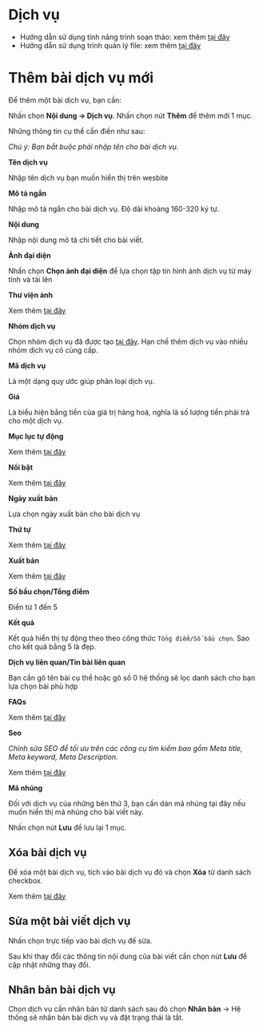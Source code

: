 # Dịch vụ

- Hướng dẫn sử dụng tính năng trình soạn thảo: xem thêm [tại đây](https://pisale.osd.vn/docs/common/tinymce)
- Hướng dẫn sử dụng trình quản lý file: xem thêm [tại đây](https://pisale.osd.vn/docs/common/finder)
 
# Thêm bài dịch vụ mới

Để thêm một bài dịch vụ, bạn cần:

Nhấn chọn **Nội dung -> Dịch vụ**. Nhấn chọn nút **Thêm** để thêm mới 1 mục.

Những thông tin cụ thể cần điền như sau:

_Chú ý: Bạn bắt buộc phải nhập tên cho bài dịch vụ._

**Tên dịch vụ**

Nhập tên dịch vụ bạn muốn hiển thị trên wesbite

**Mô tả ngắn**

Nhập mô tả ngắn cho bài dịch vụ. Độ dài khoảng 160-320 ký tự.

**Nội dung**

Nhập nội dung mô tả chi tiết cho bài viết.

**Ảnh đại diện**

Nhấn chọn **Chọn ảnh đại diện** để lựa chọn tập tin hình ảnh dịch vụ từ máy tính và tải lên

**Thư viện ảnh**

Xem thêm [tại đây](https://pisale.osd.vn/docs/common/logic/#th%C6%B0-vi%E1%BB%87n-%E1%BA%A3nh)

**Nhóm dịch vụ**

Chọn nhóm dịch vụ đã được tạo [tại đây](https://pisale.osd.vn/docs/catalog/service_cat). Hạn chế thêm dịch vụ vào nhiều nhóm dịch vụ có cùng cấp.

**Mã dịch vụ**

Là một dạng quy ước giúp phân loại dịch vụ.

**Giá**

Là biểu hiện bằng tiền của giá trị hàng hoá, nghĩa là số lượng tiền phải trả cho một dịch vụ.

**Mục lục tự động**

Xem thêm [tại đây](https://pisale.osd.vn/docs/common/toc)

**Nổi bật**

Xem thêm [tại đây](https://pisale.osd.vn/docs/common/logic#m%E1%BB%A5c-n%E1%BB%95i-b%E1%BA%ADt)

**Ngày xuất bản**

Lựa chọn ngày xuất bản cho bài dịch vụ

**Thứ tự**

Xem thêm [tại đây](https://pisale.osd.vn/docs/common/logic#th%E1%BB%A9-t%E1%BB%B1-s%E1%BA%AFp-x%E1%BA%BFp-l%C3%A0-s%E1%BB%91-ch%E1%BB%89-%C4%91%E1%BB%8Bnh)

**Xuất bản**

Xem thêm [tại đây](https://pisale.osd.vn/docs/common/logic/#tr%E1%BA%A1ng-th%C3%A1i-v%C3%A0-xu%E1%BA%A5t-b%E1%BA%A3n)

**Số bầu chọn/Tổng điểm**

Điền từ 1 đến 5

**Kết quả** 

Kết quả hiển thị tự động theo theo công thức `Tổng điểm/Số bầu chọn`. Sao cho kết quả bằng 5 là đẹp.

**Dịch vụ liên quan/Tin bài liên quan**

Bạn cần gõ tên bài cụ thể hoặc gõ số 0 hệ thống sẽ lọc danh sách cho bạn lựa chọn bài phù hợp

**FAQs**

Xem thêm [tại đây](https://pisale.osd.vn/docs/common/faqs)

**Seo**

_Chỉnh sửa SEO để tối ưu trên các công cụ tìm kiếm bao gồm Meta title, Meta keyword, Meta Description._

Xem thêm [tại đây](https://pisale.osd.vn/docs/seo/serp/)

**Mã nhúng**

Đối với dịch vụ của những bên thứ 3, bạn cần dán mã nhúng tại đây nếu muốn hiển thị mã nhúng cho bài viết này.

Nhấn chọn nút **Lưu** để lưu lại 1 mục.

## Xóa bài dịch vụ

Để xóa một bài dịch vụ, tích vào bài dịch vụ đó và chọn **Xóa** từ danh sách checkbox.

Xem thêm [tại đây](https://pisale.osd.vn/docs/common/logic#x%C3%B3a-c%C3%A1c-m%E1%BB%A5c-c%C3%A1c-th%C3%A0nh-ph%E1%BA%A7n-th%C3%B4ng-tin)

## Sửa một bài viết dịch vụ

Nhấn chọn trực tiếp vào bài dịch vụ để sửa.

Sau khi thay đổi các thông tin nội dung của bài viết cần chọn nút **Lưu** để cập nhật những thay đổi.

## Nhân bản bài dịch vụ

Chọn dịch vụ cần nhân bản từ danh sách sau đó chọn **Nhân bản** -> Hệ thống sẽ nhân bản bài dịch vụ và đặt trạng thái là tắt.
